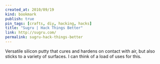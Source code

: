 ```yaml
---
created_at: 2010/09/19
kind: bookmark
publish: true
pin_tags: [crafts, diy, hacking, hacks]
title: "Sugru | Hack Things Better"
link: http://sugru.com/
permalink: sugru-hack-things-better
---
```


Versatile silicon putty that cures and hardens on contact with air, but also sticks to a variety of surfaces. I can think of a load of uses for this.
